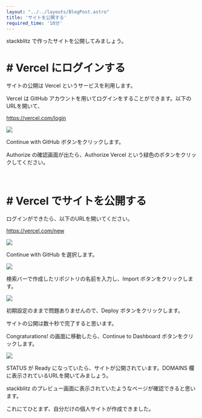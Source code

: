 ```yaml
---
layout: "../../layouts/BlogPost.astro"
title: 'サイトを公開する'
required_time: '10分'
---
```


stackblitz で作ったサイトを公開してみましょう。

# # Vercel にログインする

サイトの公開は Vercel というサービスを利用します。

Vercel は GitHub アカウントを用いてログインをすることができます。以下のURLを開いて、

https://vercel.com/login


![](/image/post-3/login.png)

Continue with GitHub ボタンをクリックします。

Authorize の確認画面が出たら、Authorize Vercel という緑色のボタンをクリックしてください。

<br>

# # Vercel でサイトを公開する

ログインができたら、以下のURLを開いてください。

https://vercel.com/new

![](/image/post-3/import.png)

Continue with GitHub を選択します。

![](/image/post-3/search.png)

検索バーで作成したリポジトリの名前を入力し、Import ボタンをクリックします。

![](/image/post-3/config.png)

初期設定のままで問題ありませんので、Deploy ボタンをクリックします。

サイトの公開は数十秒で完了すると思います。

Congraturations! の画面に移動したら、Continue to Dashboard ボタンをクリックします。

![](/image/post-3/dashboard.png)

STATUS が Ready になっていたら、サイトが公開されています。DOMAINS 欄に表示されているURLを開いてみましょう。

stackblitz のプレビュー画面に表示されていたようなページが確認できると思います。

これにてひとまず、自分だけの個人サイトが作成できました。